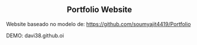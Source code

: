 <h2 align="center">
  Portfolio Website <br/>
</h2>
<div align="center">
</div>
<p>Website baseado no modelo de: <a href="https://github.com/soumyajit4419/Portfolio" target="_blank" rel="noreferrer">https://github.com/soumyajit4419/Portfolio</a></p>
<p>DEMO: davi38.github.oi</p>
<br/>
